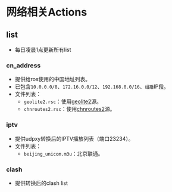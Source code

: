 # 网络相关Actions

## list

+ 每日凌晨1点更新所有list

### cn_address

+ 提供给ros使用的中国地址列表。
+ 已包含```10.0.0.0/8```、```172.16.0.0/12```、```192.168.0.0/16```、```组播```IP段。
+ 文件列表：
  + ```geolite2.rsc```：使用[geolite2](https://github.com/firehol/blocklist-ipsets/tree/master/geolite2_country)源。
  + ```chnroutes2.rsc```：使用[chnroutes2](https://github.com/misakaio/chnroutes2)源。

### iptv

+ 提供udpxy转换后的IPTV播放列表（端口23234）。
+ 文件列表：
  + ```beijing_unicom.m3u```：北京联通。

### clash

+ 提供转换后的clash list
